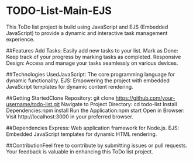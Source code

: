 # TODO-List-Main-EJS
This ToDo list project is build using JavaScript and EJS (Embedded JavaScript) to provide a dynamic and interactive task management experience.

##Features
Add Tasks: Easily add new tasks to your list.
Mark as Done: Keep track of your progress by marking tasks as completed.
Responsive Design: Access and manage your tasks seamlessly on various devices.

##Technologies UsedJavaScript: The core programming language for dynamic functionality.
EJS: Empowering the project with embedded JavaScript templates for dynamic content rendering.

##Getting StartedClone Repository:
git clone https://github.com/your-username/todo-list.git
Navigate to Project Directory:
cd todo-list
Install Dependencies:npm install
Run the Application:npm start
Open in Browser: Visit http://localhost:3000 in your preferred browser.

##Dependencies
Express: Web application framework for Node.js.
EJS: Embedded JavaScript templates for dynamic HTML rendering.

##ContributionFeel free to contribute by submitting issues or pull requests. Your feedback is valuable in enhancing this ToDo list project.
